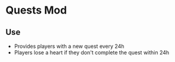 # Quests Mod

## Use
- Provides players with a new quest every 24h
- Players lose a heart if they don't complete the quest within 24h
